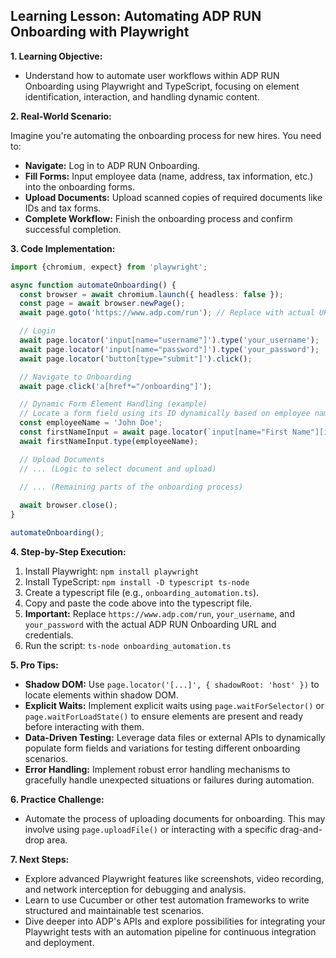 ##  Learning Lesson: Automating ADP RUN Onboarding with Playwright

**1. Learning Objective:**

* Understand how to automate user workflows within ADP RUN Onboarding using Playwright and TypeScript, focusing on element identification, interaction, and handling dynamic content.

**2. Real-World Scenario:**

Imagine you're automating the onboarding process for new hires. You need to:

* **Navigate:** Log in to ADP RUN Onboarding.
* **Fill Forms:** Input employee data (name, address, tax information, etc.) into the onboarding forms.
* **Upload Documents:** Upload scanned copies of required documents like IDs and tax forms.
* **Complete Workflow:** Finish the onboarding process and confirm successful completion.

**3. Code Implementation:**


```typescript
import {chromium, expect} from 'playwright';

async function automateOnboarding() {
  const browser = await chromium.launch({ headless: false });
  const page = await browser.newPage();
  await page.goto('https://www.adp.com/run'); // Replace with actual URL

  // Login
  await page.locator('input[name="username"]').type('your_username'); 
  await page.locator('input[name="password"]').type('your_password');
  await page.locator('button[type="submit"]').click();

  // Navigate to Onboarding
  await page.click('a[href*="/onboarding"]'); 

  // Dynamic Form Element Handling (example)
  // Locate a form field using its ID dynamically based on employee name
  const employeeName = 'John Doe';
  const firstNameInput = await page.locator(`input[name="First Name"][id="${employeeName}_FirstName"]`);
  await firstNameInput.type(employeeName);

  // Upload Documents
  // ... (Logic to select document and upload)

  // ... (Remaining parts of the onboarding process)
  
  await browser.close();
}

automateOnboarding(); 
```

**4. Step-by-Step Execution:**

1. Install Playwright: `npm install playwright`
2. Install TypeScript: `npm install -D typescript ts-node`
3. Create a typescript file (e.g., `onboarding_automation.ts`).
4. Copy and paste the code above into the typescript file.
5. **Important:** Replace `https://www.adp.com/run`, `your_username`, and `your_password` with the actual ADP RUN Onboarding URL and credentials.
6. Run the script: `ts-node onboarding_automation.ts`

**5. Pro Tips:**

* **Shadow DOM:** Use `page.locator('[...]', { shadowRoot: 'host' })` to locate elements within shadow DOM.
* **Explicit Waits:** Implement explicit waits using `page.waitForSelector()` or `page.waitForLoadState()` to ensure elements are present and ready before interacting with them.
* **Data-Driven Testing:** Leverage data files or external APIs to dynamically populate form fields and variations for testing different onboarding scenarios.
* **Error Handling:** Implement robust error handling mechanisms to gracefully handle unexpected situations or failures during automation.

**6. Practice Challenge:**

* Automate the process of uploading documents for onboarding. This may involve using `page.uploadFile()` or interacting with a specific drag-and-drop area.

**7. Next Steps:**

* Explore advanced Playwright features like screenshots, video recording, and network interception for debugging and analysis.
* Learn to use Cucumber or other test automation frameworks to write structured and maintainable test scenarios.
* Dive deeper into ADP's APIs and explore possibilities for integrating your Playwright tests with an automation pipeline for continuous integration and deployment.



